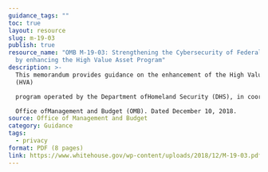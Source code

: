 ```yaml
---
guidance_tags: ""
toc: true
layout: resource
slug: m-19-03
publish: true
resource_name: "OMB M-19-03: Strengthening the Cybersecurity of Federal Agencies
  by enhancing the High Value Asset Program"
description: >-
  This memorandum provides guidance on the enhancement of the High Value Asset
  (HVA)

  program operated by the Department ofHomeland Security (DHS), in coordination with the

  Office ofManagement and Budget (OMB). Dated December 10, 2018.
source: Office of Management and Budget
category: Guidance
tags:
  - privacy
format: PDF (8 pages)
link: https://www.whitehouse.gov/wp-content/uploads/2018/12/M-19-03.pdf
---
```

